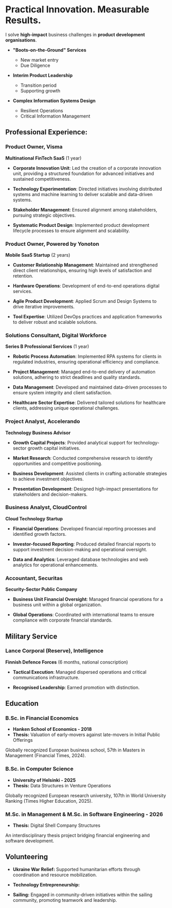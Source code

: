 # Practical Innovation. Measurable Results. 


I solve **high-impact** business challenges in **product development organisations**.


- **"Boots-on-the-Ground" Services**
  - New market entry
  - Due Diligence

- **Interim Product Leadership**
  - Transition period
  - Supporting growth

- **Complex Information Systems Design**
  - Resilient Operations
  - Critical Information Management


## Professional Experience:


### Product Owner, Visma  
**Multinational FinTech SaaS** (1 year) 

- **Corporate Innovation Unit**: Led the creation of a corporate innovation unit, providing a structured foundation for advanced initiatives and sustained competitiveness.
  
- **Technology Experimentation**: Directed initiatives involving distributed systems and machine learning to deliver scalable and data-driven systems.

- **Stakeholder Management**: Ensured alignment among stakeholders, pursuing strategic objectives.  

- **Systematic Product Design**: Implemented product development lifecycle processes to ensure alignment and scalability.



### Product Owner, Powered by Yonoton
**Mobile SaaS Startup** (2 years)  

- **Customer Relationship Management**: Maintained and strengthened direct client relationships, ensuring high levels of satisfaction and retention.  

- **Hardware Operations**: Development of end-to-end operations digital services.  
  
- **Agile Product Development**: Applied Scrum and Design Systems to drive iterative improvements.  

- **Tool Expertise**: Utilized DevOps practices and application frameworks to deliver robust and scalable solutions.



### Solutions Consultant, Digital Workforce  
**Series B Professional Services** (1 year)

- **Robotic Process Automation**: Implemented RPA systems for clients in regulated industries, ensuring operational efficiency and compliance.
  
- **Project Management**: Managed end-to-end delivery of automation solutions, adhering to strict deadlines and quality standards.  

- **Data Management**: Developed and maintained data-driven processes to ensure system integrity and client satisfaction.  

- **Healthcare Sector Expertise**: Delivered tailored solutions for healthcare clients, addressing unique operational challenges.



### Project Analyst, Accelerando  
**Technology Business Advisor**  

- **Growth Capital Projects**: Provided analytical support for technology-sector growth capital initiatives.

- **Market Research**: Conducted comprehensive research to identify opportunities and competitive positioning.  

- **Business Development**: Assisted clients in crafting actionable strategies to achieve investment objectives.  

- **Presentation Development**: Designed high-impact presentations for stakeholders and decision-makers.



### Business Analyst, CloudControl  
**Cloud Technology Startup**  

- **Financial Operations**: Developed financial reporting processes and identified growth factors.  

- **Investor-focused Reporting**: Produced detailed financial reports to support investment decision-making and operational oversight.  

- **Data and Analytics**: Leveraged database technologies and web analytics for operational enhancements.  



### Accountant, Securitas  
**Security-Sector Public Company**

- **Business Unit Financial Oversight**: Managed financial operations for a business unit within a global organization.  

- **Global Operations**: Coordinated with international teams to ensure compliance with corporate financial standards.  



## Military Service


### Lance Corporal (Reserve), Intelligence  
**Finnish Defence Forces** (6 months, national conscription) 

- **Tactical Execution**: Managed dispersed operations and critical communications infrastructure.
 
- **Recognised Leadership**: Earned promotion with distinction.



## Education


### B.Sc. in Financial Economics  
- **Hanken School of Economics - 2018**
- **Thesis:** Valuation of early-movers against late-movers in Initial Public Offerings

Globally recognized European business school, 57th in Masters in Management (Financial Times, 2024).


### B.Sc. in Computer Science 
- **University of Helsinki - 2025** 
- **Thesis:**  Data Structures in Venture Operations

Globally recognized European research university, 107th in World University Ranking (Times Higher Education, 2025).    


### M.Sc. in Management & M.Sc. in Software Engineering - 2026  
- **Thesis:** Digital Shell Company Structures

An interdisciplinary thesis project bridging financial engineering and software development.


## Volunteering  

- **Ukraine War Relief:** Supported humanitarian efforts through coordination and resource mobilization.
 
- **Technology Entrepreneurship:** 

- **Sailing:** Engaged in community-driven initiatives within the sailing community, promoting teamwork and leadership.  
